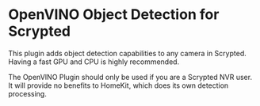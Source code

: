 # OpenVINO Object Detection for Scrypted

This plugin adds object detection capabilities to any camera in Scrypted. Having a fast GPU and CPU is highly recommended.

The OpenVINO Plugin should only be used if you are a Scrypted NVR user. It will provide no
benefits to HomeKit, which does its own detection processing.
